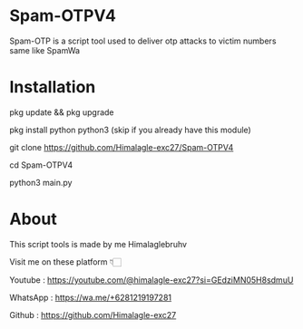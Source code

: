 # Spam-OTPV4
Spam-OTP is a script tool used to deliver otp attacks to victim numbers same like SpamWa 

# Installation

pkg update && pkg upgrade

pkg install python python3 (skip if you already have this module)

git clone https://github.com/Himalagle-exc27/Spam-OTPV4

cd Spam-OTPV4 

python3 main.py

# About 
This script tools is made by me Himalaglebruhv

Visit me on these platform 👇🏻

Youtube : https://youtube.com/@himalagle-exc27?si=GEdziMN05H8sdmuU

WhatsApp : https://wa.me/+6281219197281

Github : https://github.com/Himalagle-exc27
